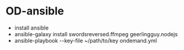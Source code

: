 # OD-ansible

- install ansible
- ansible-galaxy install swordsreversed.ffmpeg geerlingguy.nodejs
- ansible-playbook --key-file ~/path/to/key ondemand.yml
